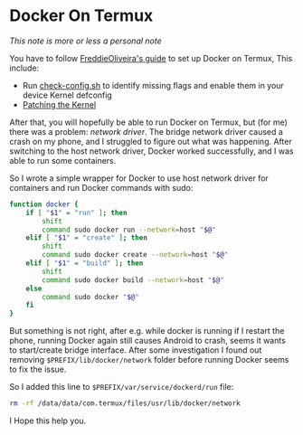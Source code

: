 # Docker On Termux
_This note is more or less a personal note_

You have to follow [FreddieOliveira's guide](https://gist.github.com/FreddieOliveira/efe850df7ff3951cb62d74bd770dce27) to set up Docker on Termux, This include:
- Run [check-config.sh](https://raw.githubusercontent.com/moby/moby/master/contrib/check-config.sh) to identify missing flags and enable them in your device Kernel defconfig
- [Patching the Kernel](https://gist.github.com/FreddieOliveira/efe850df7ff3951cb62d74bd770dce27#41-kernel-patches)

After that, you will hopefully be able to run Docker on Termux, but (for me) there was a problem: *network driver*. The bridge network driver caused a crash on my phone, and I struggled to figure out what was happening. After switching to the host network driver, Docker worked successfully, and I was able to run some containers.

So I wrote a simple wrapper for Docker to use host network driver for containers and run Docker commands with sudo:

```bash
function docker {
    if [ "$1" = "run" ]; then
        shift
        command sudo docker run --network=host "$@"
    elif [ "$1" = "create" ]; then
        shift
        command sudo docker create --network=host "$@"
    elif [ "$1" = "build" ]; then
        shift
        command sudo docker build --network=host "$@"
    else
        command sudo docker "$@"
    fi
}
```

But something is not right, after e.g. while docker is running if I restart the phone, running Docker again still causes Android to crash, seems it wants to start/create bridge interface. After some investigation I found out removing `$PREFIX/lib/docker/network` folder before running Docker seems to fix the issue.

So I added this line to `$PREFIX/var/service/dockerd/run` file:

```bash
rm -rf /data/data/com.termux/files/usr/lib/docker/network
```

I Hope this help you.